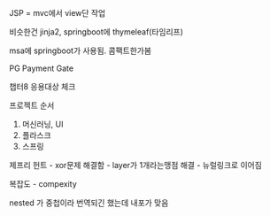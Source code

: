 JSP = mvc에서 view단 작업

비슷한건 jinja2, springboot에  thymeleaf(타임리프)

msa에 springboot가 사용됨. 콤팩트한가봄

PG Payment Gate

챕터8 응용대상 체크

프로젝트 순서
1. 머신러닝, UI
2. 플라스크
3. 스프링

제프리 헌트 - xor문제 해결함 - layer가 1개라는맹점 해결 - 뉴럴링크로 이어짐

복잡도 - compexity

nested 가 중첩이라 번역되긴 했는데 내포가 맞음